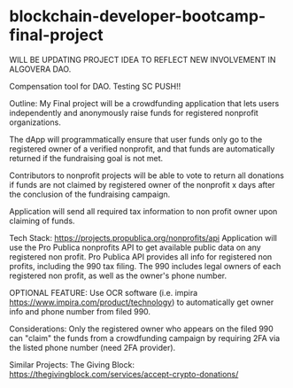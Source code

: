 # blockchain-developer-bootcamp-final-project
WILL BE UPDATING PROJECT IDEA TO REFLECT NEW INVOLVEMENT IN ALGOVERA DAO.

Compensation tool for DAO. Testing SC PUSH!!



Outline:
My Final project will be a crowdfunding application that lets users independently and anonymously raise
funds for registered nonprofit organizations.

The dApp will programmatically ensure that user funds only go to the registered owner of a verified nonprofit, and that funds are automatically returned if the fundraising goal is not met.

Contributors to nonprofit projects will be able to vote to return all donations if funds are not claimed by registered owner of the nonprofit x days after the conclusion of the fundraising campaign.

Application will send all required tax information to non profit owner upon claiming of funds.

Tech Stack:
https://projects.propublica.org/nonprofits/api
Application will use the Pro Publica nonprofits API to get available public data on any registered non profit. Pro Publica API provides all info for registered non profits, including the 990 tax filing. The 990 includes legal owners of each registered non profit, as well as the owner's phone number.

OPTIONAL FEATURE:
Use OCR software (i.e. impira https://www.impira.com/product/technology) to automatically get owner info and phone number from filed 990.

Considerations:
Only the registered owner who appears on the filed 990 can "claim" the funds from a crowdfunding campaign by requiring 2FA via the listed phone number (need 2FA provider).

Similar Projects:
The Giving Block: https://thegivingblock.com/services/accept-crypto-donations/